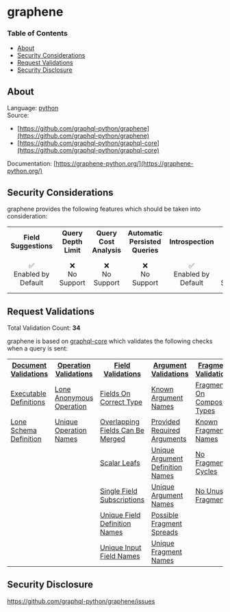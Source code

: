 # graphene

### Table of Contents
* [About](#About)
* [Security Considerations](#Security-Considerations)
* [Request Validations](#Request-Validations)
* [Security Disclosure](#Security-Disclosure)

## About
Language: [python](https://www.python.org/)\
Source:
- [https://github.com/graphql-python/graphene](https://github.com/graphql-python/graphene)
- [https://github.com/graphql-python/graphql-core](https://github.com/graphql-python/graphql-core)

Documentation: [https://graphene-python.org/](https://graphene-python.org/)

## Security Considerations
graphene provides the following features which should be taken into consideration:

<table>
	<tr>
		<th align="center">Field Suggestions</th>
		<th align="center">Query Depth Limit</th>
		<th align="center">Query Cost Analysis</th>
		<th align="center">Automatic Persisted Queries</th>
		<th align="center">Introspection</th>
		<th align="center">Debug Mode</th>
		<th align="center">Batch Requests</th>
	</tr>
	<tr>
		<td align="center">✅<br>Enabled by Default</td>
		<td align="center">❌<br>No Support</td>
		<td align="center">❌<br>No Support</td>
		<td align="center">❌<br>No Support</td>
		<td align="center">✅<br>Enabled by Default</td>
		<td align="center">❌<br>No Support</td>
		<td align="center">⚠️<br>Disabled by Default</td>
	</tr>
</table>

## Request Validations
Total Validation Count: **34**

graphene is based on [graphql-core](https://github.com/graphql-python/graphql-core) which validates the following checks when a query is sent:

<table>
	<tr>
		<th><a href="https://spec.graphql.org/October2021/#sec-Documents">Document Validations</a></th>
		<th><a href="https://spec.graphql.org/October2021/#sec-Validation.Operations">Operation Validations</a></th>
		<th><a href="https://spec.graphql.org/October2021/#sec-Validation.Fields">Field Validations</a></th>
		<th><a href="https://spec.graphql.org/October2021/#sec-Validation.Arguments">Argument Validations</a></th>
		<th><a href="https://spec.graphql.org/October2021/#sec-Validation.Fragments">Fragment Validations</a></th>
		<th><a href="https://spec.graphql.org/October2021/#sec-Values">Value Validations</a></th>
		<th><a href="https://spec.graphql.org/October2021/#sec-Validation.Directives">Directive Validations</a></th>
		<th><a href="https://spec.graphql.org/October2021/#sec-Validation.Variables">Variable Validations</a></th>
		<th>Misc. Validations</th>
	</tr>
	<tr>
		<td><a href="https://github.com/graphql-python/graphql-core/blob/main/src/graphql/validation/rules/executable_definitions.py">Executable Definitions</a></td>
		<td><a href="https://github.com/graphql-python/graphql-core/blob/main/src/graphql/validation/rules/lone_anonymous_operation.py">Lone Anonymous Operation</a></td>
		<td><a href="https://github.com/graphql-python/graphql-core/blob/main/src/graphql/validation/rules/fields_on_correct_type.py">Fields On Correct Type</a></td>
		<td><a href="https://github.com/graphql-python/graphql-core/blob/main/src/graphql/validation/rules/known_argument_names.py">Known Argument Names</a></td>
		<td><a href="https://github.com/graphql-python/graphql-core/blob/main/src/graphql/validation/rules/fragments_on_composite_types.py">Fragments On Composite Types</a></td>
		<td><a href="https://github.com/graphql-python/graphql-core/blob/main/src/graphql/validation/rules/known_type_names.py">Known Type Names</a></td>
		<td><a href="https://github.com/graphql-python/graphql-core/blob/main/src/graphql/validation/rules/known_directives.py">Known Directives</a></td>
		<td><a href="https://github.com/graphql-python/graphql-core/blob/main/src/graphql/validation/rules/no_undefined_variables.py">No Undefined Variables</a></td>
		<td><a href=""></a></td>
	</tr>
	<tr>
		<td><a href="https://github.com/graphql-python/graphql-core/blob/main/src/graphql/validation/rules/lone_schema_definition.py">Lone Schema Definition</a></td>
		<td><a href="https://github.com/graphql-python/graphql-core/blob/main/src/graphql/validation/rules/unique_operation_names.py">Unique Operation Names</a></td>
		<td><a href="https://github.com/graphql-python/graphql-core/blob/main/src/graphql/validation/rules/overlapping_fields_can_be_merged.py">Overlapping Fields Can Be Merged</a></td>
		<td><a href="https://github.com/graphql-python/graphql-core/blob/main/src/graphql/validation/rules/provided_required_arguments.py">Provided Required Arguments</a></td>
		<td><a href="https://github.com/graphql-python/graphql-core/blob/main/src/graphql/validation/rules/known_fragment_names.py">Known Fragment Names</a></td>
		<td><a href="https://github.com/graphql-python/graphql-core/blob/main/src/graphql/validation/rules/possible_type_extensions.py">Possible Type Extensions</a></td>
		<td><a href="https://github.com/graphql-python/graphql-core/blob/main/src/graphql/validation/rules/unique_directive_names.py">Unique Directive Names</a></td>
		<td><a href="https://github.com/graphql-python/graphql-core/blob/main/src/graphql/validation/rules/no_unused_variables.py">No Unused Variables</a></td>
		<td><a href=""></a></td>
	</tr>
	<tr>
		<td><a href=""></a></td>
		<td><a href=""></a></td>
		<td><a href="https://github.com/graphql-python/graphql-core/blob/main/src/graphql/validation/rules/scalar_leafs.py">Scalar Leafs</a></td>
		<td><a href="https://github.com/graphql-python/graphql-core/blob/main/src/graphql/validation/rules/unique_argument_definition_names.py">Unique Argument Definition Names</a></td>
		<td><a href="https://github.com/graphql-python/graphql-core/blob/main/src/graphql/validation/rules/no_fragment_cycles.py">No Fragment Cycles</a></td>
		<td><a href="https://github.com/graphql-python/graphql-core/blob/main/src/graphql/validation/rules/unique_enum_value_names.py">Unique Enum Value Names</a></td>
		<td><a href="https://github.com/graphql-python/graphql-core/blob/main/src/graphql/validation/rules/unique_directives_per_location.py">Unique Directives Per Location</a></td>
		<td><a href="https://github.com/graphql-python/graphql-core/blob/main/src/graphql/validation/rules/unique_variable_names.py">Unique Variable Names</a></td>
		<td><a href=""></a></td>
	</tr>
	<tr>
		<td><a href=""></a></td>
		<td><a href=""></a></td>
		<td><a href="https://github.com/graphql-python/graphql-core/blob/main/src/graphql/validation/rules/single_field_subscriptions.py">Single Field Subscriptions</a></td>
		<td><a href="https://github.com/graphql-python/graphql-core/blob/main/src/graphql/validation/rules/unique_argument_names.py">Unique Argument Names</a></td>
		<td><a href="https://github.com/graphql-python/graphql-core/blob/main/src/graphql/validation/rules/no_unused_fragments.py">No Unused Fragments</a></td>
		<td><a href="https://github.com/graphql-python/graphql-core/blob/main/src/graphql/validation/rules/unique_operation_types.py">Unique Operation Types</a></td>
		<td><a href=""></a></td>
		<td><a href="https://github.com/graphql-python/graphql-core/blob/main/src/graphql/validation/rules/variables_are_input_types.py">Variables Are Input Types</a></td>
		<td><a href=""></a></td>
	</tr>
	<tr>
		<td><a href=""></a></td>
		<td><a href=""></a></td>
		<td><a href="https://github.com/graphql-python/graphql-core/blob/main/src/graphql/validation/rules/unique_field_definition_names.py">Unique Field Definition Names</a></td>
		<td><a href="https://github.com/graphql-python/graphql-core/blob/main/src/graphql/validation/rules/possible_fragment_spreads.py">Possible Fragment Spreads</a></td>
		<td><a href=""></a></td>
		<td><a href="https://github.com/graphql-python/graphql-core/blob/main/src/graphql/validation/rules/unique_type_names.py">Unique Type Names</a></td>
		<td><a href=""></a></td>
		<td><a href="https://github.com/graphql-python/graphql-core/blob/main/src/graphql/validation/rules/variables_in_allowed_position.py">Variables In Allowed Position</a></td>
		<td><a href=""></a></td>
	</tr>
	<tr>
		<td><a href=""></a></td>
		<td><a href=""></a></td>
		<td><a href="https://github.com/graphql-python/graphql-core/blob/main/src/graphql/validation/rules/unique_input_field_names.py">Unique Input Field Names</a></td>
		<td><a href="https://github.com/graphql-python/graphql-core/blob/main/src/graphql/validation/rules/unique_fragment_names.py">Unique Fragment Names</a></td>
		<td><a href=""></a></td>
		<td><a href="https://github.com/graphql-python/graphql-core/blob/main/src/graphql/validation/rules/values_of_correct_type.py">Values Of Correct Type</a></td>
		<td><a href=""></a></td>
		<td><a href=""></a></td>
		<td><a href=""></a></td>
	</tr>
</table>

## Security Disclosure
https://github.com/graphql-python/graphene/issues